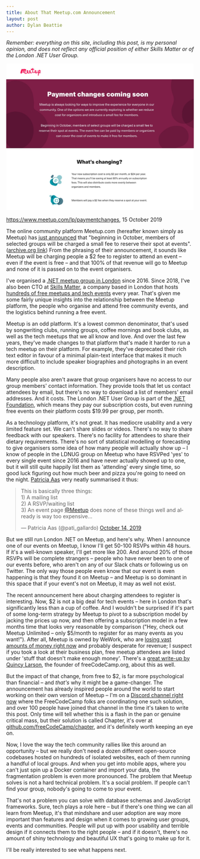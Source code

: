 ```yaml
---
title: About That Meetup.com Announcement
layout: post
author: Dylan Beattie
---
```


*Remember: everything on this site, including this post, is my personal opinion, and does not reflect any official position of either Skills Matter or of the London .NET User Group.*

![A screenshot of the meetup.com website announcing their plans to charge members a $2 fee to register for events](/assets/images/2019-10-15-meetup-announcement-screenshot.jpg)

<figcaption><a href="https://www.meetup.com/lp/paymentchanges">https://www.meetup.com/lp/paymentchanges</a>, 15 October 2019</figcaption>

The online community platform Meetup.com (hereafter known simply as Meetup) has [just announced](https://www.Meetup/lp/paymentchanges) that "beginning in October, members of selected groups will be charged a small fee to reserve their spot at events". ([archive.org link](https://web.archive.org/web/20191015032536/https://www.Meetup/lp/paymentchanges)) From the phrasing of their announcement, it sounds like Meetup will be charging people a $2 fee to register to attend an event – even if the event is free – and that 100% of that revenue will go to Meetup and none of it is passed on to the event organisers.

I've organised a [.NET meetup group in London](https://twitter.com/LondonDotNet) since 2016. Since 2018, I've also been CTO at [Skills Matter](http://skillsmatter.com/), a company based in London that hosts [hundreds of free meetups and tech events](https://skillsmatter.com/meetups) every year. That's given me some fairly unique insights into the relationship between the Meetup platform, the people who organise and attend free community events, and the logistics behind running a free event.

Meetup is an odd platform. It's a lowest common denominator, that's used by songwriting clubs, running groups, coffee mornings and book clubs, as well as the tech meetups that we all know and love. And over the last few years, they've made changes to that platform that's made it harder to run a tech meetup on their platform. For example, they've deprecated their rich text editor in favour of a minimal plain-text interface that makes it much more difficult to include speaker biographies and photographs in an event description.

Many people also aren't aware that group organisers have no access to our group members' contact information. They provide tools that let us contact attendees by email, but there's no way to download a list of members' email addresses. And it costs. The London .NET User Group is part of the [.NET Foundation](https://dotnetfoundation.org/), which means they pay our subscription costs, but even running free events on their platform costs $19.99 per group, per month.

As a technology platform, it's not great. It has mediocre usability and a very limited feature set. We can't share slides or videos. There's no way to share feedback with our speakers. There's no facility for attendees to share their dietary requirements. There's no sort of statistical modelling or forecasting to give organisers some idea of how many people will actually show up – I know of people in the LDNUG group on Meetup who have RSVPed 'yes' to every single event since 2016 and have never actually showed up to one, but it will still quite happily list them as 'attending' every single time, so good luck figuring out how much beer and pizza you're going to need on the night. [Patricia Aas](https://twitter.com/pati_gallardo) very neatly summarised it thus:

<blockquote class="twitter-tweet"><p lang="en" dir="ltr">This is basically three things:<br>1) A mailing list <br>2) A RSVP/waiting list <br>3) An event page <a href="https://twitter.com/Meetup?ref_src=twsrc%5Etfw">@Meetup</a> does none of these things well and already is way too expensive...</p>&mdash; Patricia Aas (@pati_gallardo) <a href="https://twitter.com/pati_gallardo/status/1183842899450105856?ref_src=twsrc%5Etfw">October 14, 2019</a></blockquote> <script async src="https://platform.twitter.com/widgets.js" charset="utf-8"></script>
But we still run London .NET on Meetup, and here's why. When I announce one of our events on Meetup, I know I'll get 50-100 RSVPs within 48 hours. If it's a well-known speaker, I'll get more like 200. And around 20% of those RSVPs will be complete strangers – people who have never been to one of our events before, who aren't on any of our Slack chats or following us on Twitter. The only way those people even know that our event is even happening is that they found it on Meetup – and Meetup is so dominant in this space that if your event's not on Meetup, it may as well not exist.

The recent announcement here about charging attendees to register is interesting. Now, \$2 is not a big deal for tech events – here in London that's significantly less than a cup of coffee. And I wouldn't be surprised if it's part of some long-term strategy by Meetup to pivot to a subscription model by jacking the prices up now, and then offering a subscription model in a few months time that looks very reasonable by comparison ("Hey, check out Meetup Unlimited – only \$5/month to register for as many events as you want!"). After all, Meetup is owned by WeWork, who are [losing vast amounts of money right now](https://www.theguardian.com/business/2019/oct/15/wework-sack-staff-workers-adam-neumann) and probably desperate for revenue; I suspect if you took a look at their business plan, free meetup attendees are listed under 'stuff that doesn't make enough money'. There's a [great write-up by Quincy Larson](https://www.freecodecamp.org/news/the-wework-meetup-debacle-and-a-new-chapter/), the founder of freeCodeCamp.org, about this as well. 

But the impact of that change, from free to \$2, is far more psychological than financial – and *that's* why it might be a game-changer. The announcement has already inspired people around the world to start working on their own version of Meetup – I'm on a [Discord channel right now](https://discord.gg/PRCXpUc) where the FreeCodeCamp folks are coordinating one such solution, and over 100 people have joined that channel in the time it's taken to write this post. Only time will tell whether this is a flash in the pan or genuine critical mass, but their solution is called Chapter, it's over at [github.com/freeCodeCamp/chapter](https://github.com/freeCodeCamp/chapter/), and it's definitely worth keeping an eye on.

Now, I love the way the tech community rallies like this around an opportunity – but we really don't need a dozen different open-source codebases hosted on hundreds of isolated websites, each of them running a handful of local groups. And when you get into mobile apps, where you can't just spin up a Docker container and import your data, the fragmentation problem is even more pronounced. The problem that Meetup solves is not a hard technical problem. It's a social problem. If people can't find your group, nobody's going to come to your event.

That's not a problem you can solve with database schemas and JavaScript frameworks. Sure, tech plays a role here – but if there's one thing we can all learn from Meetup, it's that mindshare and user adoption are way more important than features and design when it comes to growing user groups, events and communities. People will put up with poor usability and terrible design if it connects them to the right people – and if it doesn't, there's no amount of shiny technology and beautiful UX that's going to make up for it.

I'll be really interested to see what happens next.